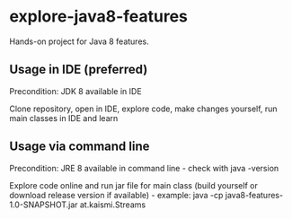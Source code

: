 # explore-java8-features
Hands-on project for Java 8 features.

## Usage in IDE (preferred)
Precondition: JDK 8 available in IDE

Clone repository, open in IDE, explore code, make changes yourself, run main classes in IDE and learn

## Usage via command line
Precondition: JRE 8 available in command line - check with java -version

Explore code online and run jar file for main class (build yourself or download release version if available) - example: java -cp java8-features-1.0-SNAPSHOT.jar at.kaismi.Streams



